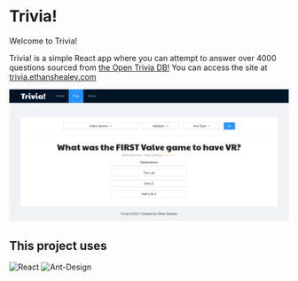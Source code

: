 # Trivia!

Welcome to Trivia! 

Trivia! is a simple React app where you can attempt to answer over 4000 questions sourced from [the Open Trivia DB!](https://www.opentdb.com) You can access the site at [trivia.ethanshealey.com](https://trivia.ethanshealey.com)

![Screenshot of website](public/ReactTrivia.png)

## This project uses
![React](https://img.shields.io/badge/react-%2320232a.svg?style=for-the-badge&logo=react&logoColor=%2361DAFB)
![Ant-Design](https://img.shields.io/badge/-AntDesign-%230170FE?style=for-the-badge&logo=ant-design&logoColor=white)
